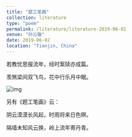 ```yaml
---
title: "题工笔画"
collection: literature
type: "poem"
permalink: /literature/literature-2019-06-02
venue: "孙沁璇"
date: 2019-06-02
location: "Tianjin, China"
---
```


若教忧思报流年，经时案牍亦成篇。

羡煞梁间双飞鸟，花中行乐月中眠。

![img](https://sunqinxuan.github.io/images/literature-2019-06-02-img1.webp)

另有《题工笔画》云：

阴云漠漠长风起，时雨将来日色暝。

隔墙未知风云换，岭上流年寄丹青。

